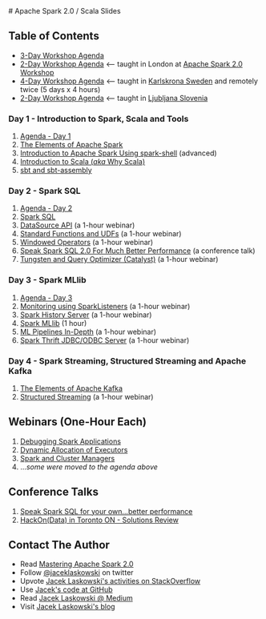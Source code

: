<a id="toc" />
# Apache Spark 2.0 / Scala Slides

## Table of Contents

* [3-Day Workshop Agenda](http://blog.jaceklaskowski.pl/spark-workshop/slides/00_agenda.html)
* [2-Day Workshop Agenda](http://blog.jaceklaskowski.pl/spark-workshop/slides/00_agenda-2-days.html) <-- taught in London at [Apache Spark 2.0 Workshop](http://www.meetup.com/London-Spark-Coding-Dojo/events/233488536/)
* [4-Day Workshop Agenda](http://blog.jaceklaskowski.pl/spark-workshop/slides/00_agenda-4-days.html) <-- taught in [Karlskrona Sweden](https://en.wikipedia.org/wiki/Karlskrona) and remotely twice (5 days x 4 hours)
* [2-Day Workshop Agenda](http://blog.jaceklaskowski.pl/spark-workshop/slides/00_agenda-2-days-ljubljana.html) <-- taught in [Ljubljana Slovenia](https://en.wikipedia.org/wiki/Ljubljana)

### Day 1 - Introduction to Spark, Scala and Tools

1. [Agenda - Day 1](http://blog.jaceklaskowski.pl/spark-workshop/slides/01_agenda.html)
1. [The Elements of Apache Spark](http://blog.jaceklaskowski.pl/spark-workshop/slides/01_introduction-to-spark.html)
1. [Introduction to Apache Spark Using spark-shell](http://blog.jaceklaskowski.pl/spark-workshop/slides/01_Spark-Intro-Using-Spark-Shell.html) (advanced)
1. [Introduction to Scala (_aka_ Why Scala)](http://blog.jaceklaskowski.pl/spark-workshop/slides/02_scala.html)
1. [sbt and sbt-assembly](http://blog.jaceklaskowski.pl/spark-workshop/slides/02_sbt.html)

### Day 2 - Spark SQL

1. [Agenda - Day 2](http://blog.jaceklaskowski.pl/spark-workshop/slides/02_agenda.html)
1. [Spark SQL](http://blog.jaceklaskowski.pl/spark-workshop/slides/02_spark_sql.html)
1. [DataSource API](http://blog.jaceklaskowski.pl/spark-workshop/slides/01_datasource.html) (a 1-hour webinar)
1. [Standard Functions and UDFs](http://blog.jaceklaskowski.pl/spark-workshop/slides/03_udfs.html) (a 1-hour webinar)
1. [Windowed Operators](http://blog.jaceklaskowski.pl/spark-workshop/slides/06_spark_sql_windowed_operators.html) (a 1-hour webinar)
1. [Speak Spark SQL 2.0 For Much Better Performance](http://blog.jaceklaskowski.pl/spark-workshop/slides/speak-spark-sql-for-better-performance.html) (a conference talk)
1. [Tungsten and Query Optimizer (Catalyst)](http://blog.jaceklaskowski.pl/spark-workshop/slides/05_sql_catalyst-optimizer-tungsten.html) (a 1-hour webinar)

### Day 3 - Spark MLlib

1. [Agenda - Day 3](http://blog.jaceklaskowski.pl/spark-workshop/slides/03_agenda.html)
1. [Monitoring using SparkListeners](http://blog.jaceklaskowski.pl/spark-workshop/slides/08_Monitoring_using_SparkListeners.html) (a 1-hour webinar)
1. [Spark History Server](http://blog.jaceklaskowski.pl/spark-workshop/slides/12_SparkCore-Spark-History-Server.html) (a 1-hour webinar)
1. [Spark MLlib](http://blog.jaceklaskowski.pl/spark-workshop/slides/03_spark_mllib.html) (1 hour)
1. [ML Pipelines In-Depth](http://blog.jaceklaskowski.pl/spark-workshop/slides/04_mllib_ml-pipelines.html) (a 1-hour webinar)
1. [Spark Thrift JDBC/ODBC Server](http://blog.jaceklaskowski.pl/spark-workshop/slides/09_SparkSQL-Spark-Thrift-Server.html) (a 1-hour webinar)

### Day 4 - Spark Streaming, Structured Streaming and Apache Kafka

1. [The Elements of Apache Kafka](http://blog.jaceklaskowski.pl/spark-workshop/slides/04_Apache-Kafka.html)
1. [Structured Streaming](http://blog.jaceklaskowski.pl/spark-workshop/slides/10_SparkSQL-Structured_Streaming.html) (a 1-hour webinar)

## Webinars (One-Hour Each)

1. [Debugging Spark Applications](http://blog.jaceklaskowski.pl/spark-workshop/slides/02_debugging-spark.html)
1. [Dynamic Allocation of Executors](http://blog.jaceklaskowski.pl/spark-workshop/slides/07_Spark-Core-Dynamic-Allocation-Of-Executors.html)
1. [Spark and Cluster Managers](http://blog.jaceklaskowski.pl/spark-workshop/slides/11_SparkCore-Cluster-Managers.html)
1. ..._some were moved to the agenda above_

## Conference Talks

1. [Speak Spark SQL for your own...better performance](http://blog.jaceklaskowski.pl/spark-workshop/slides/speak-spark-sql-for-better-performance.html)
2. [HackOn(Data) in Toronto ON - Solutions Review](http://blog.jaceklaskowski.pl/spark-workshop/slides/hackondata-solutions-review.html)

## Contact The Author

* Read [Mastering Apache Spark 2.0](https://bit.ly/mastering-apache-spark)
* Follow [@jaceklaskowski](https://twitter.com/jaceklaskowski) on twitter
* Upvote [Jacek Laskowski's activities on StackOverflow](http://stackoverflow.com/users/1305344/jacek-laskowski)
* Use [Jacek's code at GitHub](https://github.com/jaceklaskowski)
* Read [Jacek Laskowski @ Medium](https://medium.com/@jaceklaskowski)
* Visit [Jacek Laskowski's blog](https://blog.jaceklaskowski.pl)
